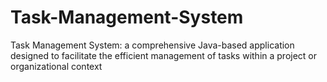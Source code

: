 # Task-Management-System
Task Management System: a comprehensive Java-based application designed to facilitate the efficient management of tasks within a project or organizational context

